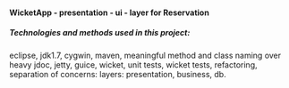 #### WicketApp - presentation - ui - layer for Reservation

##### Technologies and methods used in this project:

eclipse, jdk1.7, cygwin, maven, meaningful method and class naming over heavy jdoc, jetty, guice, wicket,
unit tests, wicket tests, refactoring, separation of concerns: layers: presentation, business, db.

